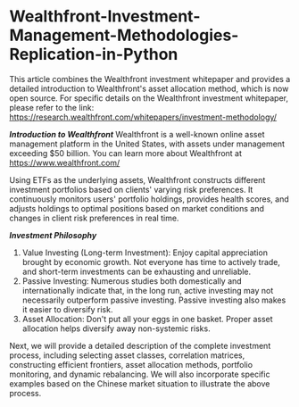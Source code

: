 # Wealthfront-Investment-Management-Methodologies-Replication-in-Python

This article combines the Wealthfront investment whitepaper and provides a detailed introduction to Wealthfront's asset allocation method, which is now open source. 
For specific details on the Wealthfront investment whitepaper, please refer to the link: https://research.wealthfront.com/whitepapers/investment-methodology/

***Introduction to Wealthfront***
Wealthfront is a well-known online asset management platform in the United States, with assets under management exceeding $50 billion. You can learn more about Wealthfront at https://www.wealthfront.com/

Using ETFs as the underlying assets, Wealthfront constructs different investment portfolios based on clients' varying risk preferences. 
It continuously monitors users' portfolio holdings, provides health scores, and adjusts holdings to optimal positions based on market conditions and changes in client risk preferences in real time.

***Investment Philosophy***
1. Value Investing (Long-term Investment): Enjoy capital appreciation brought by economic growth. Not everyone has time to actively trade, and short-term investments can be exhausting and unreliable.
2. Passive Investing: Numerous studies both domestically and internationally indicate that, in the long run, active investing may not necessarily outperform passive investing. Passive investing also makes it easier to diversify risk.
3. Asset Allocation: Don't put all your eggs in one basket. Proper asset allocation helps diversify away non-systemic risks.

Next, we will provide a detailed description of the complete investment process, including selecting asset classes, correlation matrices, 
constructing efficient frontiers, asset allocation methods, portfolio monitoring, and dynamic rebalancing. We will also incorporate specific examples 
based on the Chinese market situation to illustrate the above process.
